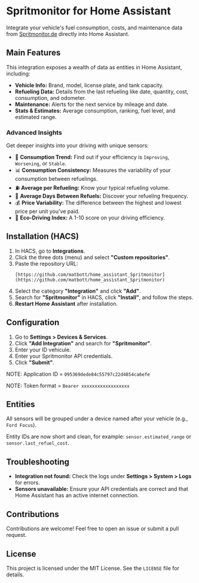 # Spritmonitor for Home Assistant

Integrate your vehicle's fuel consumption, costs, and maintenance data from [Spritmonitor.de](https://www.spritmonitor.de) directly into Home Assistant.

## Main Features

This integration exposes a wealth of data as entities in Home Assistant, including:

-   **Vehicle Info:** Brand, model, license plate, and tank capacity.
-   **Refueling Data:** Details from the last refueling like date, quantity, cost, consumption, and odometer.
-   **Maintenance:** Alerts for the next service by mileage and date.
-   **Stats & Estimates:** Average consumption, ranking, fuel level, and estimated range.

### Advanced Insights

Get deeper insights into your driving with unique sensors:
-   🔄 **Consumption Trend:** Find out if your efficiency is `Improving`, `Worsening`, or `Stable`.
-   📊 **Consumption Consistency:** Measures the variability of your consumption between refuelings.
-   ⛽ **Average per Refueling:** Know your typical refueling volume.
-   📅 **Average Days Between Refuels:** Discover your refueling frequency.
-   💰 **Price Variability:** The difference between the highest and lowest price per unit you've paid.
-   🌱 **Eco-Driving Index:** A 1-10 score on your driving efficiency.

## Installation (HACS)

1.  In HACS, go to **Integrations**.
2.  Click the three dots (menu) and select **"Custom repositories"**.
3.  Paste the repository URL:
    ```
    [https://github.com/matbott/home_assistant_Spritmonitor](https://github.com/matbott/home_assistant_Spritmonitor)
    ```
4.  Select the category **"Integration"** and click **"Add"**.
5.  Search for **"Spritmonitor"** in HACS, click **"Install"**, and follow the steps.
6.  **Restart Home Assistant** after installation.

## Configuration

1.  Go to **Settings > Devices & Services**.
2.  Click **"Add Integration"** and search for **"Spritmonitor"**.
3.  Enter your ID vehicule.
4.  Enter your Spritmonitor API credentials.
5.  Click **"Submit"**.

NOTE: Application ID = `095369dede84c55797c22d4854ca6efe`

NOTE: Token format = `Bearer xxxxxxxxxxxxxxxxxx`

## Entities

All sensors will be grouped under a device named after your vehicle (e.g., `Ford Focus`).

Entity IDs are now short and clean, for example: `sensor.estimated_range` or `sensor.last_refuel_cost`.

## Troubleshooting

-   **Integration not found:** Check the logs under **Settings > System > Logs** for errors.
-   **Sensors unavailable:** Ensure your API credentials are correct and that Home Assistant has an active internet connection.

## Contributions

Contributions are welcome! Feel free to open an issue or submit a pull request.

## License

This project is licensed under the MIT License. See the `LICENSE` file for details.
